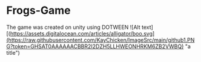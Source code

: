 # Frogs-Game
The game was created on unity using DOTWEEN
![Alt text][(https://assets.digitalocean.com/articles/alligator/boo.svg](https://raw.githubusercontent.com/KayChicken/ImageSrc/main/github1.PNG?token=GHSAT0AAAAAACBBR2I2DZH5LLHWEONHRKM6ZB2VWBQ) "a title")
